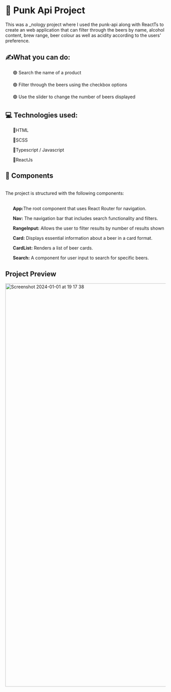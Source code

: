 <h1>🍺 Punk Api Project </h1>

This was a _nology project where I used the punk-api along with ReactTs to create an web application that can filter through the beers by name, alcohol content, brew range, beer colour as well as acidity according to the users' preference. 

<h2>✍️What you can do:</h2>
<ul>🟢 Search the name of a product</ul>
<ul>🟢 Filter through the beers using the checkbox options </ul>
<ul>🟢 Use the slider to change the number of beers displayed</ul>

<h2>💻 Technologies used:</h2>
<ul>🔵HTML</ul>
<ul>🔵SCSS</ul>
<ul>🔵Typescript / Javascript</ul>
<ul>🔵ReactJs</ul>

<h2>🧩 Components</h2>
<br>The project is structured with the following components:
<br><br>
<uL><b>App:</b>The root component that uses React Router for navigation.</uL>
<uL><b>Nav:</b> The navigation bar that includes search functionality and filters.</uL>
<uL><b>RangeInput:</b> Allows the user to filter results by number of results shown</uL>
<uL><b>Card:</b> Displays essential information about a beer in a card format.</uL>
<uL><b>CardList:</b> Renders a list of beer cards.</uL>
<uL><b>Search:</b> A component for user input to search for specific beers.</uL>

<h2>Project Preview</h2>
<img width="1267" alt="Screenshot 2024-01-01 at 19 17 38" src="https://github.com/Chelsealily/punk-api-project/assets/148104000/1fde3dbb-31bd-4346-bb0b-50690c1eab4f">


